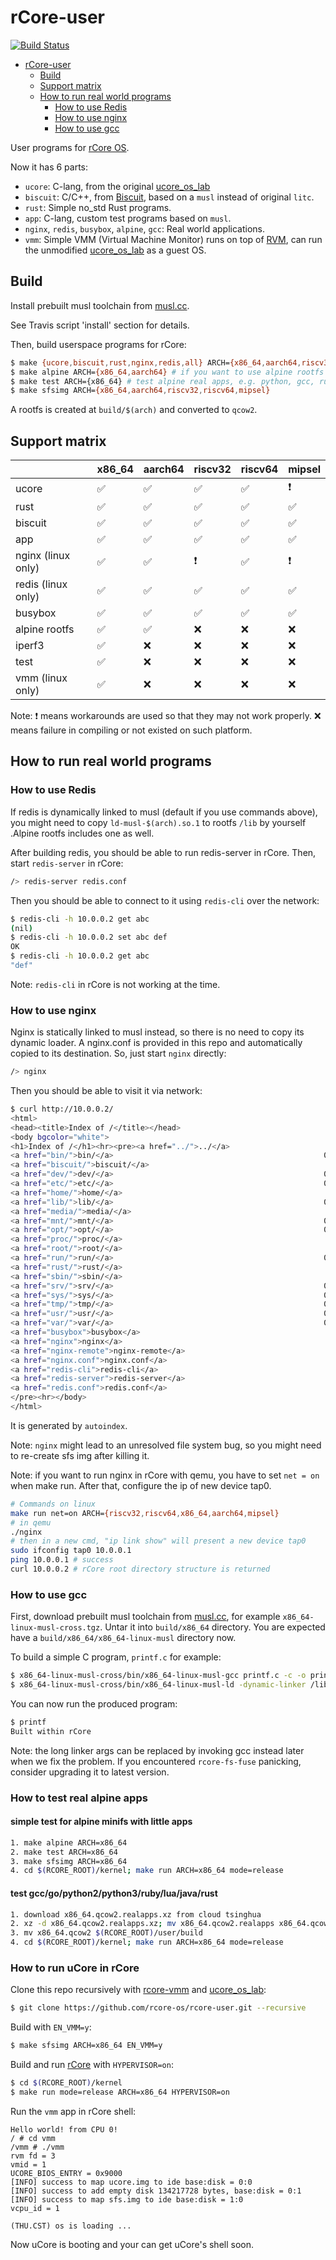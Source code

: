 # rCore-user

[![Build Status](https://travis-ci.org/rcore-os/rcore-user.svg?branch=master)](https://travis-ci.org/rcore-os/rcore-user)

<!--ts-->
   * [rCore-user](#rcore-user)
      * [Build](#build)
      * [Support matrix](#support-matrix)
      * [How to run real world programs](#how-to-run-real-world-programs)
         * [How to use Redis](#how-to-use-redis)
         * [How to use nginx](#how-to-use-nginx)
         * [How to use gcc](#how-to-use-gcc)

<!-- Added by: macbookpro, at: Fri Mar 29 14:02:36 CST 2019 -->

<!--te-->

User programs for [rCore OS](https://github.com/rcore-os/rCore).

Now it has 6 parts:

* `ucore`: C-lang, from the original [ucore_os_lab](https://github.com/chyyuu/ucore_os_plus)
* `biscuit`: C/C++, from [Biscuit](https://github.com/mit-pdos/biscuit), based on a `musl` instead of original `litc`.
* `rust`: Simple no_std Rust programs.
* `app`: C-lang, custom test programs based on `musl`.
* `nginx`, `redis`, `busybox`, `alpine`, `gcc`: Real world applications.
* `vmm`: Simple VMM (Virtual Machine Monitor) runs on top of [RVM](https://github.com/rcore-os/RVM), can run the unmodified [ucore_os_lab](https://github.com/chyyuu/os_kernel_lab/tree/master) as a guest OS.

## Build

Install prebuilt musl toolchain from [musl.cc](https://musl.cc).

See Travis script 'install' section for details.

Then, build userspace programs for rCore:

```bash
$ make {ucore,biscuit,rust,nginx,redis,all} ARCH={x86_64,aarch64,riscv32,riscv64,mipsel}
$ make alpine ARCH={x86_64,aarch64} # if you want to use alpine rootfs
$ make test ARCH={x86_64} # test alpine real apps, e.g. python, gcc, rust, go, lua, etc.(need rootfs with these real apps)
$ make sfsimg ARCH={x86_64,aarch64,riscv32,riscv64,mipsel}
```

A rootfs is created at `build/$(arch)` and converted to `qcow2`.

## Support matrix

|                    | x86_64 | aarch64 | riscv32 | riscv64 | mipsel |
| ------------------ | ------ | ------- | ------- | ------- | ------ |
| ucore              | ✅     | ✅      | ✅     | ✅      | ❗     |
| rust               | ✅     | ✅      | ✅     | ✅      | ✅    |
| biscuit            | ✅     | ✅      | ✅     | ✅      | ✅    |
| app                | ✅     | ✅      | ✅     | ✅      | ✅    |
| nginx (linux only) | ✅     | ✅      | ❗      | ✅      | ❗      |
| redis (linux only) | ✅     | ✅      | ✅     | ✅      | ✅    |
| busybox            | ✅     | ✅      | ✅     | ✅      | ✅    |
| alpine rootfs      | ✅     | ✅      | ❌     | ❌      | ❌    |
| iperf3             | ✅     | ❌      | ❌     | ❌      | ❌    |
| test             	 | ✅     | ❌      | ❌     | ❌      | ❌    |
| vmm (linux only)  	 | ✅     | ❌      | ❌     | ❌      | ❌    |

Note: ❗ means workarounds are used so that they may not work properly. ❌ means failure in compiling or not existed on such platform.

## How to run real world programs

### How to use Redis

If redis is dynamically linked to musl (default if you use commands above), you might need to copy `ld-musl-$(arch).so.1` to rootfs `/lib` by yourself .Alpine rootfs includes one as well.

After building redis, you should be able to run redis-server in rCore. Then, start `redis-server` in rCore:

```bash
/> redis-server redis.conf
```

Then you should be able to connect to it using `redis-cli` over the network:

```bash
$ redis-cli -h 10.0.0.2 get abc
(nil)
$ redis-cli -h 10.0.0.2 set abc def
OK
$ redis-cli -h 10.0.0.2 get abc
"def"
```

Note: `redis-cli` in rCore is not working at the time.

### How to use nginx

Nginx is statically linked to musl instead, so there is no need to copy its dynamic loader. A nginx.conf is provided in this repo and automatically copied to its destination. So, just start `nginx` directly:

```bash
/> nginx
```

Then you should be able to visit it via network:

```bash
$ curl http://10.0.0.2/
<html>
<head><title>Index of /</title></head>
<body bgcolor="white">
<h1>Index of /</h1><hr><pre><a href="../">../</a>
<a href="bin/">bin/</a>                                               01-Jan-1970 00:00                   -
<a href="biscuit/">biscuit/</a>                                           01-Jan-1970 00:00                   -
<a href="dev/">dev/</a>                                               01-Jan-1970 00:00                   -
<a href="etc/">etc/</a>                                               01-Jan-1970 00:00                   -
<a href="home/">home/</a>                                              01-Jan-1970 00:00                   -
<a href="lib/">lib/</a>                                               01-Jan-1970 00:00                   -
<a href="media/">media/</a>                                             01-Jan-1970 00:00                   -
<a href="mnt/">mnt/</a>                                               01-Jan-1970 00:00                   -
<a href="opt/">opt/</a>                                               01-Jan-1970 00:00                   -
<a href="proc/">proc/</a>                                              01-Jan-1970 00:00                   -
<a href="root/">root/</a>                                              01-Jan-1970 00:00                   -
<a href="run/">run/</a>                                               01-Jan-1970 00:00                   -
<a href="rust/">rust/</a>                                              01-Jan-1970 00:00                   -
<a href="sbin/">sbin/</a>                                              01-Jan-1970 00:00                   -
<a href="srv/">srv/</a>                                               01-Jan-1970 00:00                   -
<a href="sys/">sys/</a>                                               01-Jan-1970 00:00                   -
<a href="tmp/">tmp/</a>                                               01-Jan-1970 00:00                   -
<a href="usr/">usr/</a>                                               01-Jan-1970 00:00                   -
<a href="var/">var/</a>                                               01-Jan-1970 00:00                   -
<a href="busybox">busybox</a>                                            01-Jan-1970 00:00             1141024
<a href="nginx">nginx</a>                                              01-Jan-1970 00:00              741288
<a href="nginx-remote">nginx-remote</a>                                       01-Jan-1970 00:00              762440
<a href="nginx.conf">nginx.conf</a>                                         01-Jan-1970 00:00                  99
<a href="redis-cli">redis-cli</a>                                          01-Jan-1970 00:00              221256
<a href="redis-server">redis-server</a>                                       01-Jan-1970 00:00             1120888
<a href="redis.conf">redis.conf</a>                                         01-Jan-1970 00:00                  18
</pre><hr></body>
</html>
```

It is generated by `autoindex`.

Note: `nginx` might lead to an unresolved file system bug, so you might need to re-create sfs img after killing it.

Note: if you want to run nginx in rCore with qemu, you have to set `net = on` when make run. After that, configure the ip of new device tap0.

```` bash
# Commands on linux
make run net=on ARCH={riscv32,riscv64,x86_64,aarch64,mipsel}
# in qemu
./nginx
# then in a new cmd, "ip link show" will present a new device tap0
sudo ifconfig tap0 10.0.0.1
ping 10.0.0.1 # success
curl 10.0.0.2 # rCore root directory structure is returned
````



### How to use gcc

First, download prebuilt musl toolchain from [musl.cc](https://musl.cc), for example `x86_64-linux-musl-cross.tgz`. Untar it into `build/x86_64` directory. You are expected have a `build/x86_64/x86_64-linux-musl` directory now.

To build a simple C program, `printf.c` for example:

```bash
$ x86_64-linux-musl-cross/bin/x86_64-linux-musl-gcc printf.c -c -o printf.o
$ x86_64-linux-musl-cross/bin/x86_64-linux-musl-ld -dynamic-linker /lib/ld-musl-x86_64.so.1 x86_64-linux-musl-cross/x86_64-linux-musl/lib/crt1.o x86_64-linux-musl-cross/x86_64-linux-musl/lib/crtn.o x86_64-linux-musl-cross/lib/gcc/x86_64-linux-musl/8.3.0/crtbeginS.o x86_64-linux-musl-cross/lib/gcc/x86_64-linux-musl/8.3.0/crtendS.o printf.o -o printf -lc -static
```

You can now run the produced program:

```bash
$ printf
Built within rCore
```

Note: the long linker args can be replaced by invoking gcc instead later when we fix the problem. If you encountered `rcore-fs-fuse` panicking, consider upgrading it to latest version.


### How to test real alpine apps
#### simple test for alpine minifs with little apps
```bash
1. make alpine ARCH=x86_64
2. make test ARCH=x86_64
3. make sfsimg ARCH=x86_64
4. cd $(RCORE_ROOT)/kernel; make run ARCH=x86_64 mode=release
```

#### test gcc/go/python2/python3/ruby/lua/java/rust
```bash
1. download x86_64.qcow2.realapps.xz from cloud tsinghua
2. xz -d x86_64.qcow2.realapps.xz; mv x86_64.qcow2.realapps x86_64.qcow2
3. mv x86_64.qcow2 $(RCORE_ROOT)/user/build
4. cd $(RCORE_ROOT)/kernel; make run ARCH=x86_64 mode=release
```

### How to run uCore in rCore

Clone this repo recursively with [rcore-vmm](https://github.com/rcore-os/rcore-vmm) and [ucore_os_lab](https://github.com/chyyuu/os_kernel_lab/tree/master):

```bash
$ git clone https://github.com/rcore-os/rcore-user.git --recursive
```

Build with `EN_VMM=y`:

```bash
$ make sfsimg ARCH=x86_64 EN_VMM=y
```

Build and run [rCore](https://github.com/rcore-os/rCore) with `HYPERVISOR=on`:

```bash
$ cd $(RCORE_ROOT)/kernel
$ make run mode=release ARCH=x86_64 HYPERVISOR=on
```

Run the `vmm` app in rCore shell:

```
Hello world! from CPU 0!
/ # cd vmm
/vmm # ./vmm
rvm fd = 3
vmid = 1
UCORE_BIOS_ENTRY = 0x9000
[INFO] success to map ucore.img to ide base:disk = 0:0
[INFO] success to add empty disk 134217728 bytes, base:disk = 0:1
[INFO] success to map sfs.img to ide base:disk = 1:0
vcpu_id = 1

(THU.CST) os is loading ...
```

Now uCore is booting and your can get uCore's shell soon.
